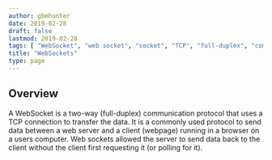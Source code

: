 ```yaml
---
author: gbmhunter
date: 2019-02-28
draft: false
lastmod: 2019-02-28
tags: [ "WebSocket", "web socket", "socket", "TCP", "full-duplex", "communication", "protocol" ]
title: "WebSockets"
type: page
---
```


## Overview

A WebSocket is a two-way (full-duplex) communication protocol that uses a TCP connection to transfer the data. It is a commonly used protocol to send data between a web server and a client (webpage) running in a browser on a users computer. Web sockets allowed the server to send data back to the client without the client first requesting it (or polling for it).

